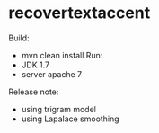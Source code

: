 recovertextaccent
=================
Build:
+ mvn clean install
Run:
+ JDK 1.7
+ server apache 7

Release note:
+ using trigram model
+ using Lapalace smoothing 
